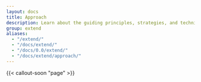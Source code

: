 ```yaml
---
layout: docs
title: Approach
description: Learn about the guiding principles, strategies, and techniques used to build and maintain OUDS Web so you can more easily customize and extend it yourself.
group: extend
aliases:
  - "/extend/"
  - "/docs/extend/"
  - "/docs/0.0/extend/"
  - "/docs/extend/approach/"
---
```


{{< callout-soon "page" >}}

